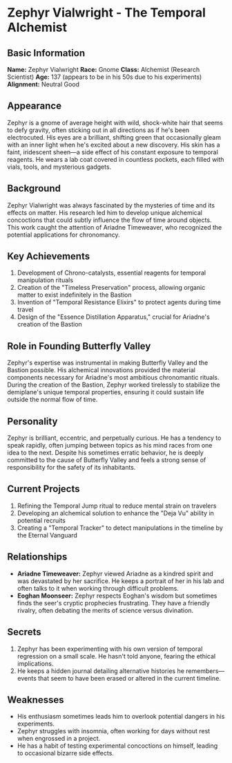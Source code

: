 # Zephyr Vialwright - The Temporal Alchemist

## Basic Information
**Name:** Zephyr Vialwright
**Race:** Gnome
**Class:** Alchemist (Research Scientist)
**Age:** 137 (appears to be in his 50s due to his experiments)
**Alignment:** Neutral Good

## Appearance
Zephyr is a gnome of average height with wild, shock-white hair that seems to defy gravity, often sticking out in all directions as if he's been electrocuted. His eyes are a brilliant, shifting green that occasionally gleam with an inner light when he's excited about a new discovery. His skin has a faint, iridescent sheen—a side effect of his constant exposure to temporal reagents. He wears a lab coat covered in countless pockets, each filled with vials, tools, and mysterious gadgets.

## Background
Zephyr Vialwright was always fascinated by the mysteries of time and its effects on matter. His research led him to develop unique alchemical concoctions that could subtly influence the flow of time around objects. This work caught the attention of Ariadne Timeweaver, who recognized the potential applications for chronomancy.

## Key Achievements
1. Development of Chrono-catalysts, essential reagents for temporal manipulation rituals
2. Creation of the "Timeless Preservation" process, allowing organic matter to exist indefinitely in the Bastion
3. Invention of "Temporal Resistance Elixirs" to protect agents during time travel
4. Design of the "Essence Distillation Apparatus," crucial for Ariadne's creation of the Bastion

## Role in Founding Butterfly Valley
Zephyr's expertise was instrumental in making Butterfly Valley and the Bastion possible. His alchemical innovations provided the material components necessary for Ariadne's most ambitious chronomantic rituals. During the creation of the Bastion, Zephyr worked tirelessly to stabilize the demiplane's unique temporal properties, ensuring it could sustain life outside the normal flow of time.

## Personality
Zephyr is brilliant, eccentric, and perpetually curious. He has a tendency to speak rapidly, often jumping between topics as his mind races from one idea to the next. Despite his sometimes erratic behavior, he is deeply committed to the cause of Butterfly Valley and feels a strong sense of responsibility for the safety of its inhabitants.

## Current Projects
1. Refining the Temporal Jump ritual to reduce mental strain on travelers
2. Developing an alchemical solution to enhance the "Deja Vu" ability in potential recruits
3. Creating a "Temporal Tracker" to detect manipulations in the timeline by the Eternal Vanguard

## Relationships
- **Ariadne Timeweaver:** Zephyr viewed Ariadne as a kindred spirit and was devastated by her sacrifice. He keeps a portrait of her in his lab and often talks to it when working through difficult problems.
- **Eoghan Moonseer:** Zephyr respects Eoghan's wisdom but sometimes finds the seer's cryptic prophecies frustrating. They have a friendly rivalry, often debating the merits of science versus divination.

## Secrets
1. Zephyr has been experimenting with his own version of temporal regression on a small scale. He hasn't told anyone, fearing the ethical implications.
2. He keeps a hidden journal detailing alternative histories he remembers—events that seem to have been erased or altered in the current timeline.

## Weaknesses
- His enthusiasm sometimes leads him to overlook potential dangers in his experiments.
- Zephyr struggles with insomnia, often working for days without rest when engrossed in a project.
- He has a habit of testing experimental concoctions on himself, leading to occasional bizarre side effects.